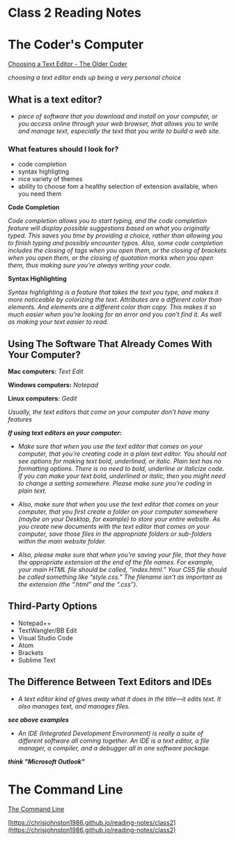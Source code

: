 # Class 2 Reading Notes

# The Coder's Computer

[Choosing a Text Editor - The Older Coder](https://codefellows.github.io/code-102-guide/curriculum/class-02/Choosing-A-Text-Editor--The-Older-Coder.pdf)

_choosing a text editor ends up being a very personal choice_

## What is a text editor?

- _piece of software that you download and install on
your computer, or you access online through your web browser, that
allows you to write and manage text, especially the text that you write
to build a web site._

### What features should I look for?

- code completion
- syntax highligting
- nice variety of themes
- ability to choose fom a healthy selection of extension available, when you need them

**Code Completion** 

_Code completion allows you to start typing, and the code completion
feature will display possible suggestions based on what you originally
typed. This saves you time by providing a choice, rather than allowing
you to finish typing and possibly encounter typos. Also, some code completion includes the closing of tags when you open them, or the closing of brackets when you open them, or the closing of quotation marks when you open them, thus making sure you’re always writing your code._

**Syntax Highlighting** 

_Syntax highlighting is a feature that takes the text you
type, and makes it more noticeable by colorizing the text. Attributes
are a different color than elements. And elements are a different color
than copy. This makes it so much easier when you’re looking for an
error and you can’t find it. As well as making your text easier to read._

## Using The Software That Already Comes With Your Computer?

**Mac computers:** _Text Edit_

**Windows computers:** _Notepad_

**Linux computers:** _Gedit_


_Usually, the text editors that come on your computer don’t have many features_

***If using text editors on your computer:***

- _Make sure that when you use the text editor that comes on your computer, that you’re creating code in a plain text editor. You should not see options for making text bold, underlined, or italic. Plain text has no formatting options. There is no need to bold, underline or italicize code. If you can make your text bold, underlined or italic, then you might need to change a setting somewhere. Please make sure you’re coding in plain text._ 

- _Also, make sure that when you use the text editor that comes on your computer, that you first create a folder on your computer somewhere (maybe on your Desktop, for example) to store your entire website. As you create new documents with the text editor that comes on your computer, save those files in the appropriate folders or sub-folders within the main website folder._ 

- _Also, please make sure that when you’re saving your file, that they have the appropriate extension at the end of the file names. For example, your main HTML file should be called, “index.html.” Your CSS file should be called something like “style.css.” The filename isn’t as important as the extension (the “.html” and the “.css”)._

## Third-Party Options

- Notepad++
- TextWangler/BB Edit
- Visual Studio Code
- Atom
- Brackets
- Sublime Text

## The Difference Between Text Editors and IDEs

- _A text editor kind of gives away what it does in the title—it edits text. It also manages text, and manages files._

***see above examples***

- _An IDE (Integrated Development Environment) is really a suite of different software all coming together. An IDE is a text editor, a file manager, a compiler, and a debugger all in one software package._

***think "Microsoft Outlook"***

# The Command Line

[The Command Line](https://ryanstutorials.net/linuxtutorial/commandline.php)




[https://chrisjohnston1986.github.io/reading-notes/class2](https://chrisjohnston1986.github.io/reading-notes/class2)
